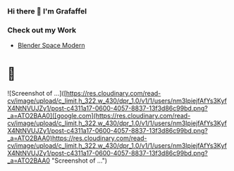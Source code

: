 ### Hi there 👋 I'm Grafaffel

### Check out my Work

- [Blender Space Modern](https://github.com/Grafaffel/blender-modern-space "A Space-Inspired Blender Theme for Blender 4.0.1")

# 👀

![Screenshot of ...]([https://res.cloudinary.com/read-cv/image/upload/c_limit,h_322,w_430/dpr_1.0/v1/1/users/nm3IpiejfAfYs3KyfX4NtNVUJZy1/post-c4311a17-0600-4057-8837-13f3d86c99bd.png?_a=ATO2BAA0]([google.com](https://res.cloudinary.com/read-cv/image/upload/c_limit,h_322,w_430/dpr_1.0/v1/1/users/nm3IpiejfAfYs3KyfX4NtNVUJZy1/post-c4311a17-0600-4057-8837-13f3d86c99bd.png?_a=ATO2BAA0)https://res.cloudinary.com/read-cv/image/upload/c_limit,h_322,w_430/dpr_1.0/v1/1/users/nm3IpiejfAfYs3KyfX4NtNVUJZy1/post-c4311a17-0600-4057-8837-13f3d86c99bd.png?_a=ATO2BAA0 "Screenshot of ...")
